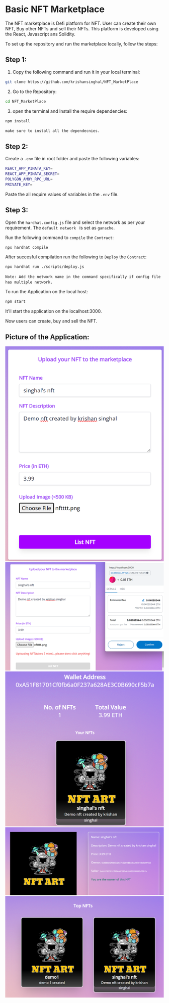# Basic NFT Marketplace

The NFT marketplace is Defi platform for NFT. User can create their own NFT, Buy other NFTs and sell their NFTs. This platform is developed using the React, Javascript ans Solidity. 



To set up the repository and run the marketplace locally, follow the steps:

## Step 1:

1) Copy the following command and run it in your local terminal:
```bash
git clone https://github.com/krishansinghal/NFT_MarketPlace
```
2) Go to the Repository:
```bash
cd NFT_MarketPlace
```
3) open the terminal and Install the require dependencies:
```bash
npm install
```
`make sure to install all the dependecnies.`

## Step 2:

Create a `.env`  file in root folder and paste the following variables:
```bash
REACT_APP_PINATA_KEY=
REACT_APP_PINATA_SECRET=
POLYGON_AMOY_RPC_URL=
PRIVATE_KEY=
```

Paste the all require values of variables in the `.env` file.

## Step 3:

Open the `hardhat.config.js` file and select the network as per your requirement. The `default network ` is set as `ganache`.

Run the following command to `compile` the `Contract`:
```bash
npx hardhat compile
```
After succesful compilation run the following to `Deploy` the `Contract`:
```bash
npx hardhat run ./scripts/deploy.js
```
`Note: Add the network name in the command specifically if config file has multiple network.`

To run the Application on the local host:
```bash
npm start
```

It'll start the application on the localhost:3000.


Now users can create, buy and sell the NFT.

## Picture of the Application:

![alt text](/AppImages/nft1.png)
![alt text](/AppImages/nft2.png)
![alt text](/AppImages/nft3.png)
![alt text](/AppImages/nft4.png)
![alt text](/AppImages/nft5.png)